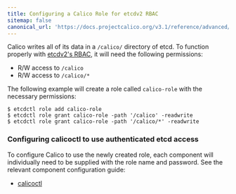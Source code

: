 ```yaml
---
title: Configuring a Calico Role for etcdv2 RBAC
sitemap: false 
canonical_url: 'https://docs.projectcalico.org/v3.1/reference/advanced/etcd-rbac/'
---
```


Calico writes all of its data in a `/calico/` directory of etcd.
To function properly with [etcdv2's RBAC](https://coreos.com/etcd/docs/latest/authentication.html),
it will need the following permissions:

- R/W access to `/calico`
- R/W access to `/calico/*`

The following example will create a role called `calico-role` with the necessary
permissions:

```
$ etcdctl role add calico-role
$ etcdctl role grant calico-role -path '/calico' -readwrite
$ etcdctl role grant calico-role -path '/calico/*' -readwrite
```

### Configuring calicoctl to use authenticated etcd access

To configure Calico to use the newly created role, each component will
individually need to be supplied with the role name and password. See the relevant
component configuration guide:

- [calicoctl]({{site.baseurl}}/{{page.version}}/reference/calicoctl/setup/etcdv2)
